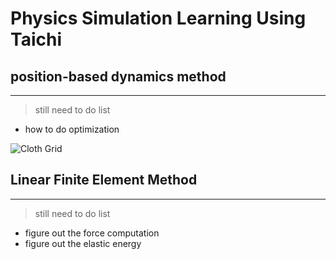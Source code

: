 # Physics Simulation Learning Using Taichi

## position-based dynamics method
----

> still need to do list
* how to do optimization

![Cloth Grid](https://github.com/Morcki/cgPhysics/blob/main/SimulationResults/pbd_cloth.gif "PBD Method")

## Linear Finite Element Method
----

> still need to do list
* figure out the force computation
* figure out the elastic energy